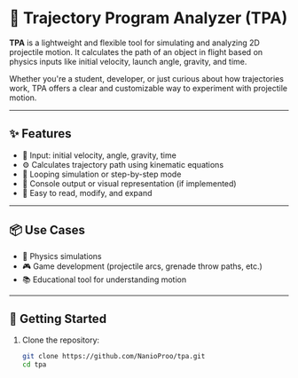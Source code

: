# 🎯 Trajectory Program Analyzer (TPA)

**TPA** is a lightweight and flexible tool for simulating and analyzing 2D projectile motion. It calculates the path of an object in flight based on physics inputs like initial velocity, launch angle, gravity, and time.

Whether you're a student, developer, or just curious about how trajectories work, TPA offers a clear and customizable way to experiment with projectile motion.

---

## ✨ Features

- 📐 Input: initial velocity, angle, gravity, time
- ⚙️ Calculates trajectory path using kinematic equations
- 🔁 Looping simulation or step-by-step mode
- 📄 Console output or visual representation (if implemented)
- 🧠 Easy to read, modify, and expand

---

## 📦 Use Cases

- 🧪 Physics simulations
- 🎮 Game development (projectile arcs, grenade throw paths, etc.)
- 📚 Educational tool for understanding motion

---

## 🚀 Getting Started

1. Clone the repository:
   ```bash
   git clone https://github.com/NanioProo/tpa.git
   cd tpa
